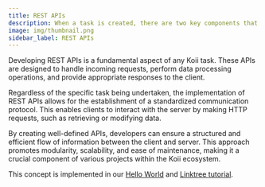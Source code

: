 ```yaml
---
title: REST APIs
description: When a task is created, there are two key components that must be uploaded to the Koii network to initiate the task.
image: img/thumbnail.png
sidebar_label: REST APIs
---
```


Developing REST APIs is a fundamental aspect of any Koii task. These APIs are designed to handle incoming requests, perform data processing operations, and provide appropriate responses to the client.

Regardless of the specific task being undertaken, the implementation of REST APIs allows for the establishment of a standardized communication protocol. This enables clients to interact with the server by making HTTP requests, such as retrieving or modifying data.

By creating well-defined APIs, developers can ensure a structured and efficient flow of information between the client and server. This approach promotes modularity, scalability, and ease of maintenance, making it a crucial component of various projects within the Koii ecosystem.

This concept is implemented in our [Hello World](/develop/write-a-koii-task/task-development-guide/task-structure/) and [Linktree tutorial](/develop/linktree/intro).

